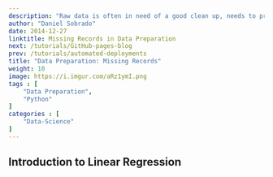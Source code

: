 ```yaml
---
description: "Raw data is often in need of a good clean up, needs to pre-processed, cleaned, re-formatted,  combined, enriched, corrected and consolidated. Feeding our models with good quality data is a essential to ensure that we get good results.."
author: "Daniel Sobrado"
date: 2014-12-27
linktitle: Missing Records in Data Preparation
next: /tutorials/GitHub-pages-blog
prev: /tutorials/automated-deployments
title: "Data Preparation: Missing Records"
weight: 10
image: https://i.imgur.com/aRz1ymI.png
tags : [
    "Data Preparation",
    "Python"
]
categories : [
    "Data-Science"
]
---
```



## Introduction to Linear Regression

